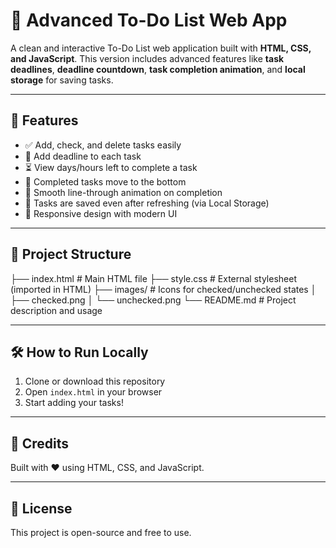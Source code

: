 # 📝 Advanced To-Do List Web App

A clean and interactive To-Do List web application built with **HTML, CSS, and JavaScript**. This version includes advanced features like **task deadlines**, **deadline countdown**, **task completion animation**, and **local storage** for saving tasks.

---

## 🚀 Features

- ✅ Add, check, and delete tasks easily
- 📅 Add deadline to each task
- ⏳ View days/hours left to complete a task
- 🎯 Completed tasks move to the bottom
- 🎨 Smooth line-through animation on completion
- 💾 Tasks are saved even after refreshing (via Local Storage)
- 📱 Responsive design with modern UI

---

## 📂 Project Structure

├── index.html # Main HTML file ├── style.css # External stylesheet (imported in HTML) ├── images/ # Icons for checked/unchecked states │ ├── checked.png │ └── unchecked.png └── README.md # Project description and usage


---

## 🛠️ How to Run Locally

1. Clone or download this repository
2. Open `index.html` in your browser
3. Start adding your tasks!

---

## 🙌 Credits

Built with ❤️ using HTML, CSS, and JavaScript.  

---

## 📃 License

This project is open-source and free to use.
